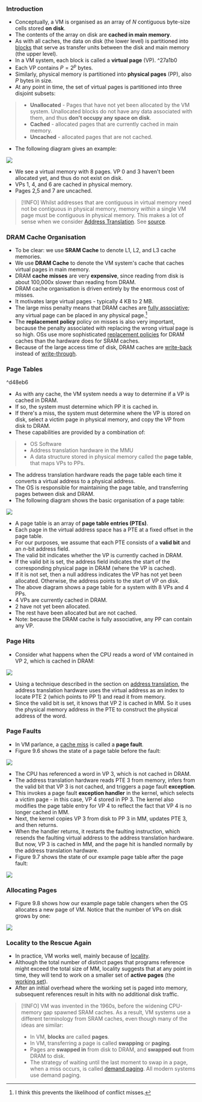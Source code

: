 ```toc
```

### Introduction
* Conceptually, a VM is organised as an array of $N$ contiguous byte-size cells stored **on disk**.
* The contents of the array on disk are **cached in main memory**.
* As with all caches, the data on disk (the lower level) is partitioned into [blocks](The%20Memory%20Hierarchy#Caching%20in%20the%20Memory%20Hierarchy) that serve as transfer units between the disk and main memory (the upper level).
* In a VM system, each block is called a **virtual page** (VP). ^27a1b0
* Each VP contains $P=2^p$ bytes.
* Similarly, physical memory is partitioned into **physical pages** (PP), also $P$ bytes in size.
* At any point in time, the set of virtual pages is partitioned into three disjoint subsets:

> * **Unallocated** - Pages that have not yet been allocated by the VM system. Unallocated blocks do not have any data associated with them, and thus **don't occupy any space on disk**.
> * **Cached** - allocated pages that are currently cached in main memory.
> * **Uncached** - allocated pages that are not cached.

* The following diagram gives an example:

![](_attachments/Screenshot%202023-04-07%20at%2014.43.37.png)

* We see a virtual memory with 8 pages. VP 0 and 3 haven't been allocated yet, and thus do not exist on disk.
* VPs 1, 4, and 6 are cached in physical memory.
* Pages 2,5 and 7 are uncached.

> [!INFO]
> Whilst addresses that are contiguous in virtual memory need not be contiguous in physical memory, memory *within* a single VM page must be contiguous in physical memory. This makes a lot of sense when we consider [Address Translation](Address%20Translation.md). See [source](https://stackoverflow.com/questions/22020868/virtually-contiguous-vs-physically-contiguous-memory).

### DRAM Cache Organisation
* To be clear: we use **SRAM Cache** to denote L1, L2, and L3 cache memories.
* We use **DRAM Cache** to denote the VM system's cache that caches virtual pages in main memory.
* DRAM **cache misses** are very **expensive**, since reading from disk is about 100,000x slower than reading from DRAM.
* DRAM cache organisation is driven entirely by the enormous cost of misses.
* It motivates large virtual pages - typically 4 KB to 2 MB.
* The large miss penalty means that DRAM caches are [fully associative](Cache%20Memories#Fully%20Associative%20Caches); any virtual page can be placed in any physical page.[^fn1]
* The **replacement policy** policy on misses is also very important, because the penalty associated with replacing the wrong virtual page is so high. OSs use more sophisticated [replacement policies](Cache%20Memories#^2fa447) for DRAM caches than the hardware does for SRAM caches.
* Because of the large access time of disk, DRAM caches are [write-back](Cache%20Memories#^56d98c) instead of [write-through](Cache%20Memories#^31fa6d).

### Page Tables

^d48eb6

* As with any cache, the VM system needs a way to determine if a VP is cached in DRAM.
* If so, the system must determine which PP it is cached in.
* If there's a miss, the system must determine where the VP is stored on disk, select a victim page in physical memory, and copy the VP from disk to DRAM.
* These capabilities are provided by a combination of:

> * OS Software
> * Address translation hardware in the MMU
> * A data structure stored in physical memory called the **page table**, that maps VPs to PPs.

* The address translation hardware reads the page table each time it converts a virtual address to a physical address.
* The OS is responsible for maintaining the page table, and transferring pages between disk and DRAM.
* The following diagram shows the basic organisation of a page table:

![](_attachments/Screenshot%202023-04-07%20at%2015.02.48.png)

* A page table is an array of **page table entries (PTEs)**.
* Each page in the virtual address space has a PTE at a fixed offset in the page table.
* For our purposes, we assume that each PTE consists of a **valid bit** and an $n$-bit address field. 
* The valid bit indicates whether the VP is currently cached in DRAM.
* If the valid bit is set, the address field indicates the start of the corresponding physical page in DRAM (where the VP is cached).
* If it is not set, then a null address indicates the VP has not yet been allocated. Otherwise, the address points to the start of VP on disk.
* The above diagram shows a page table for a system with 8 VPs and 4 PPs. 
* 4 VPs are currently cached in DRAM.
* 2 have not yet been allocated.
* The rest have been allocated but are not cached.
* Note: because the DRAM cache is fully associative, any PP can contain any VP.

### Page Hits
* Consider what happens when the CPU reads a word of VM contained in VP 2, which is cached in DRAM:

![](_attachments/Screenshot%202023-04-07%20at%2015.14.22.png)

* Using a technique described in the section on [address translation](Address%20Translation.md), the address translation hardware uses the virtual address as an index to locate PTE 2 (which points to PP 1) and read it from memory.
* Since the valid bit is set, it knows that VP 2 is cached in MM. So it uses the physical memory address in the PTE to construct the physical address of the word.

### Page Faults
* In VM parlance, a [cache miss](The%20Memory%20Hierarchy#Cache%20Misses) is called a **page fault**.
* Figure 9.6 shows the state of a page table before the fault:

![](_attachments/Screenshot%202023-04-07%20at%2015.16.07.png)

* The CPU has referenced a word in VP 3, which is not cached in DRAM.
* The address translation hardware reads PTE 3 from memory, infers from the valid bit that VP 3 is not cached, and triggers a page fault **exception**.
* This invokes a page fault **exception handler** in the kernel, which selects a victim page - in this case, VP 4 stored in PP 3. The kernel also modifies the page table entry for VP 4 to reflect the fact that VP 4 is no longer cached in MM.
* Next, the kernel copies VP 3 from disk to PP 3 in MM, updates PTE 3, and then returns.
* When the handler returns, it restarts the faulting instruction, which resends the faulting virtual address to the address translation hardware. But now, VP 3 is cached in MM, and the page hit is handled normally by the address translation hardware.
* Figure 9.7 shows the state of our example page table after the page fault:

![](_attachments/Screenshot%202023-04-07%20at%2015.19.05.png)


### Allocating Pages
* Figure 9.8 shows how our example page table changers when the OS allocates a new page of VM. Notice that the number of VPs on disk grows by one:

![](_attachments/Screenshot%202023-04-07%20at%2015.28.34.png)

### Locality to the Rescue Again
* In practice, VM works well, mainly because of [locality](../Chapter%206/Locality.md).
* Although the total number of distinct pages that programs reference might exceed the total size of MM, locality suggests that at any point in time, they will tend to work on a smaller set of **active pages** (the [working set](The%20Memory%20Hierarchy#^84399c)).
* After an initial overhead where the working set is paged into memory, subsequent references result in hits with no additional disk traffic.

> [!INFO]
> VM was invented in the 1960s, before the widening CPU-memory gap spawned SRAM caches. As a result, VM systems use a different terminology from SRAM caches, even though many of the ideas are similar:
> * In VM, **blocks** are called **pages**.
> * In VM, transferring a page is called **swapping** or **paging**.
> * Pages are **swapped in** from disk to DRAM, and **swapped out** from DRAM to disk.
> * The strategy of waiting until the last moment to swap in a page, when a miss occurs, is called [demand paging](4%20-%20Processes#^c69d45). All modern systems use demand paging.


[^fn1]: I think this prevents the likelihood of conflict misses.